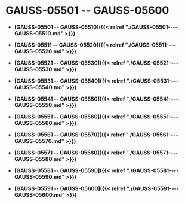 # GAUSS-05501 -- GAUSS-05600

-   **[GAUSS-05501 -- GAUSS-05510]({{< relref "./GAUSS-05501----GAUSS-05510.md" >}})**

-   **[GAUSS-05511 -- GAUSS-05520]({{< relref "./GAUSS-05511----GAUSS-05520.md" >}})**

-   **[GAUSS-05521 -- GAUSS-05530]({{< relref "./GAUSS-05521----GAUSS-05530.md" >}})**

-   **[GAUSS-05531 -- GAUSS-05540]({{< relref "./GAUSS-05531----GAUSS-05540.md" >}})**

-   **[GAUSS-05541 -- GAUSS-05550]({{< relref "./GAUSS-05541----GAUSS-05550.md" >}})**

-   **[GAUSS-05551 -- GAUSS-05560]({{< relref "./GAUSS-05551----GAUSS-05560.md" >}})**

-   **[GAUSS-05561 -- GAUSS-05570]({{< relref "./GAUSS-05561----GAUSS-05570.md" >}})**

-   **[GAUSS-05571 -- GAUSS-05580]({{< relref "./GAUSS-05571----GAUSS-05580.md" >}})**

-   **[GAUSS-05581 -- GAUSS-05590]({{< relref "./GAUSS-05581----GAUSS-05590.md" >}})**

-   **[GAUSS-05591 -- GAUSS-05600]({{< relref "./GAUSS-05591----GAUSS-05600.md" >}})**
